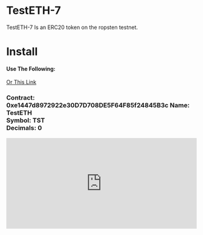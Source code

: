 # TestETH-7
TestETH-7 Is an ERC20 token on the ropsten testnet.
# Install
<h4>Use The Following:</h4>
<a href="https://vittominacori.github.io/watch-token/detail.html?address=0xe1447d8972922e30D7D708DE5F64F85f24845B3c&network=ropsten&logo=https://upload.wikimedia.org/wikipedia/commons/0/05/Ethereum_logo_2014.svg" target="_blank">Or This Link</a>
<h3>Contract: 0xe1447d8972922e30D7D708DE5F64F85f24845B3c
Name: TestETH
  <br>
Symbol: TST
  <br>
Decimals: 0
  <br>
</h3>
<iframe src="https://vittominacori.github.io/watch-token/detail.html?address=0xe1447d8972922e30D7D708DE5F64F85f24845B3c&network=ropsten&logo=https://upload.wikimedia.org/wikipedia/commons/0/05/Ethereum_logo_2014.svg&embedded=1" style="border:none; overflow:hidden; width: 520px; max-width: 100%; height: 240px" scrolling="no" frameborder="0" allowTransparency="true"></iframe>

